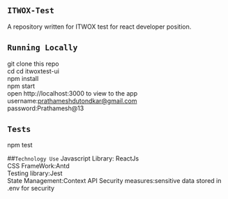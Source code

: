 ## `ITWOX-Test`
A repository written for ITWOX test for react developer position.

## `Running Locally`
git clone this repo\
cd cd itwoxtest-ui\
npm install\
npm start\
open http://localhost:3000 to view to the app\
username:prathameshdutondkar@gmail.com\
password:Prathamesh@13

## `Tests`
npm test


##`Technology Use`
Javascript Library: ReactJs\
CSS FrameWork:Antd\
Testing library:Jest\
State Management:Context API
Security measures:sensitive data stored in .env for security
